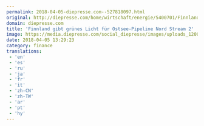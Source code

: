 ```yaml
---
permalink: 2018-04-05-diepresse.com--527818097.html
original: http://diepresse.com/home/wirtschaft/energie/5400701/Finnland-gibt-gruenes-Licht-fuer-OstseePipeline-Nord-Stream-2?from=rss
domain: diepresse.com
title: 'Finnland gibt grünes Licht für Ostsee-Pipeline Nord Stream 2'
image: https://media.diepresse.com/social_diepresse/images/uploads_1200/8/7/d/5400701/4FAF352A-A0C2-43F6-BEA3-1B0D1EA150FC_v0_l.jpg
date: 2018-04-05 13:29:23
category: finance
translations: 
 - 'en'
 - 'es'
 - 'ru'
 - 'ja'
 - 'fr'
 - 'it'
 - 'zh-CN'
 - 'zh-TW'
 - 'ar'
 - 'pt'
 - 'hy'
---
```


